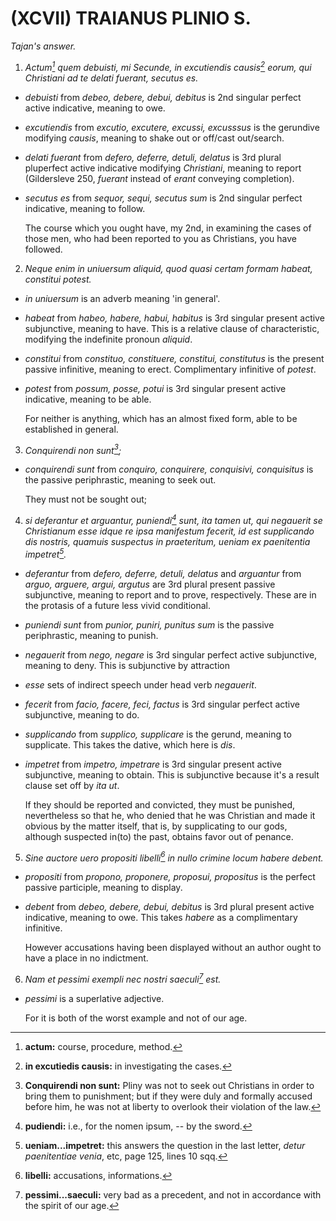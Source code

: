 # (XCVII) TRAIANUS PLINIO S.

*Tajan's answer.*

1. *Actum[^1] quem debuisti, mi Secunde, in excutiendis causis[^2] eorum, qui
   Christiani ad te delati fuerant, secutus es.* 

- *debuisti* from *debeo, debere, debui, debitus* is 2nd singular perfect active
  indicative, meaning to owe.
- *excutiendis* from *excutio, excutere, excussi, excusssus* is the gerundive
  modifying *causis*, meaning to shake out or off/cast out/search.
- *delati fuerant* from *defero, deferre, detuli, delatus* is 3rd plural
  pluperfect active indicative modifying *Christiani*, meaning to report
  (Gildersleve 250, *fuerant* instead of *erant* conveying completion).
- *secutus es* from *sequor, sequi, secutus sum* is 2nd singular perfect
  indicative, meaning to follow.

    The course which you ought have, my 2nd, in examining the cases of those
    men, who had been reported to you as Christians, you have followed.

[^1]: **actum:** course, procedure, method.
[^2]: **in excutiedis causis:** in investigating the cases.

2. *Neque enim in uniuersum aliquid, quod quasi certam formam habeat, constitui
   potest.*

- *in uniuersum* is an adverb meaning 'in general'.
- *habeat* from *habeo, habere, habui, habitus* is 3rd singular present active
  subjunctive, meaning to have. This is a relative clause of characteristic,
  modifying the indefinite pronoun *aliquid*.
- *constitui* from *constituo, constituere, constitui, constitutus* is the
  present passive infinitive, meaning to erect. Complimentary infinitive of
  *potest*.
- *potest* from *possum, posse, potui* is 3rd singular present active
  indicative, meaning to be able.

    For neither is anything, which has an almost fixed form, able to be
    established in general.

3. *Conquirendi non sunt[^3];*

- *conquirendi sunt* from *conquiro, conquirere, conquisivi, conquisitus* is the
  passive periphrastic, meaning to seek out.

    They must not be sought out;

[^3]: **Conquirendi non sunt:** Pliny was not to seek out Christians in order to
  bring them to punishment; but if they were duly and formally accused before
  him, he was not at liberty to overlook their violation of the law.

4. *si deferantur et arguantur, puniendi[^4] sunt, ita tamen ut, qui negauerit
   se Christianum esse idque re ipsa manifestum fecerit, id est supplicando dis
   nostris, quamuis suspectus in praeteritum, ueniam ex paenitentia
   impetret[^5].*

- *deferantur* from *defero, deferre, detuli, delatus* and *arguantur* from
  *arguo, arguere, argui, argutus* are 3rd plural present passive subjunctive,
  meaning to report and to prove, respectively. These are in the protasis of
  a future less vivid conditional.
- *puniendi sunt* from *punior, puniri, punitus sum* is the passive
  periphrastic, meaning to punish.
- *negauerit* from *nego, negare* is 3rd singular perfect active subjunctive,
  meaning to deny. This is subjunctive by attraction
- *esse* sets of indirect speech under head verb *negauerit*.
- *fecerit* from *facio, facere, feci, factus* is 3rd singular perfect active
  subjunctive, meaning to do.
- *supplicando* from *supplico, supplicare* is the gerund, meaning to
  supplicate. This takes the dative, which here is *dis*.
- *impetret* from *impetro, impetrare* is 3rd singular present active
  subjunctive, meaning to obtain. This is subjunctive because it's a result
  clause set off by *ita ut*.

    If they should be reported and convicted, they must be punished,
    nevertheless so that he, who denied that he was Christian and made it
    obvious by the matter itself, that is, by supplicating to our gods, although
    suspected in(to) the past, obtains favor out of penance.

[^4]: **pudiendi:** i.e., for the nomen ipsum, -- by the sword.
[^5]: **ueniam...impetret:** this answers the question in the last letter,
  *detur paenitentiae venia*, etc, page 125, lines 10 sqq.

5. *Sine auctore uero propositi libelli[^6] in nullo crimine locum habere debent.* 

- *propositi* from *propono, proponere, proposui, propositus* is the perfect
  passive participle, meaning to display.
- *debent* from *debeo, debere, debui, debitus* is 3rd plural present active
  indicative, meaning to owe. This takes *habere* as a complimentary infinitive.

    However accusations having been displayed without an author ought to have
    a place in no indictment.

[^6]: **libelli:** accusations, informations.

6. *Nam et pessimi exempli nec nostri saeculi[^7] est.*

- *pessimi* is a superlative adjective.

    For it is both of the worst example and not of our age.

[^7]: **pessimi...saeculi:** very bad as a precedent, and not in accordance with
  the spirit of our age.
